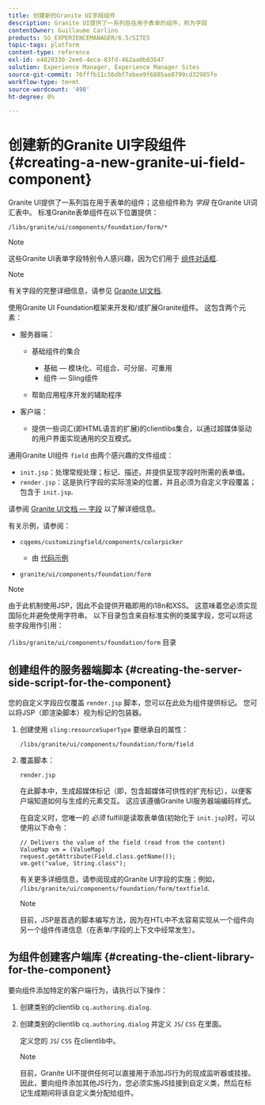 ```yaml
---
title: 创建新的Granite UI字段组件
description: Granite UI提供了一系列旨在用于表单的组件，称为字段
contentOwner: Guillaume Carlino
products: SG_EXPERIENCEMANAGER/6.5/SITES
topic-tags: platform
content-type: reference
exl-id: e4820330-2ee6-4eca-83fd-462aa0b83647
solution: Experience Manager, Experience Manager Sites
source-git-commit: 76fffb11c56dbf7ebee9f6805ae0799cd32985fe
workflow-type: tm+mt
source-wordcount: '498'
ht-degree: 0%

---
```


# 创建新的Granite UI字段组件{#creating-a-new-granite-ui-field-component}

Granite UI提供了一系列旨在用于表单的组件；这些组件称为 *字段* 在Granite UI词汇表中。 标准Granite表单组件在以下位置提供：

`/libs/granite/ui/components/foundation/form/*`

>[!NOTE]
>
>这些Granite UI表单字段特别令人感兴趣，因为它们用于 [组件对话框](/help/sites-developing/developing-components.md).

>[!NOTE]
>
>有关字段的完整详细信息，请参见 [Granite UI文档](https://developer.adobe.com/experience-manager/reference-materials/6-5/granite-ui/api/jcr_root/libs/granite/ui/index.html).

使用Granite UI Foundation框架来开发和/或扩展Granite组件。 这包含两个元素：

* 服务器端：

   * 基础组件的集合

      * 基础 — 模块化、可组合、可分层、可重用
      * 组件 — Sling组件

   * 帮助应用程序开发的辅助程序

* 客户端：

   * 提供一些词汇(即HTML语言的扩展)的clientlibs集合，以通过超媒体驱动的用户界面实现通用的交互模式。

通用Granite UI组件 `field` 由两个感兴趣的文件组成：

* `init.jsp`：处理常规处理；标记、描述，并提供呈现字段时所需的表单值。
* `render.jsp`：这是执行字段的实际渲染的位置，并且必须为自定义字段覆盖；包含于 `init.jsp`.

请参阅 [Granite UI文档 — 字段](https://developer.adobe.com/experience-manager/reference-materials/6-5/granite-ui/api/jcr_root/libs/granite/ui/components/foundation/form/field/index.html) 以了解详细信息。

有关示例，请参阅：

* `cqgems/customizingfield/components/colorpicker`

   * 由 [代码示例](/help/sites-developing/developing-components-samples.md#code-sample-how-to-customize-dialog-fields)

* `granite/ui/components/foundation/form`

>[!NOTE]
>
>由于此机制使用JSP，因此不会提供开箱即用的i18n和XSS。 这意味着您必须实现国际化并避免使用字符串。 以下目录包含来自标准实例的类属字段，您可以将这些字段用作引用：
>
>`/libs/granite/ui/components/foundation/form` 目录

## 创建组件的服务器端脚本 {#creating-the-server-side-script-for-the-component}

您的自定义字段应仅覆盖 `render.jsp` 脚本，您可以在此处为组件提供标记。 您可以将JSP（即渲染脚本）视为标记的包装器。

1. 创建使用 `sling:resourceSuperType` 要继承自的属性：

   `/libs/granite/ui/components/foundation/form/field`

1. 覆盖脚本：

   `render.jsp`

   在此脚本中，生成超媒体标记（即，包含超媒体可供性的扩充标记），以便客户端知道如何与生成的元素交互。 这应该遵循Granite UI服务器端编码样式。

   在自定义时，您唯一的 *必须* fulfill是读取表单值(初始化于 `init.jsp`)时，可以使用以下命令：

   ```
   // Delivers the value of the field (read from the content)
   ValueMap vm = (ValueMap) request.getAttribute(Field.class.getName());
   vm.get("value, String.class");
   ```

   有关更多详细信息，请参阅现成的Granite UI字段的实施；例如， `/libs/granite/ui/components/foundation/form/textfield`.

   >[!NOTE]
   >
   >目前，JSP是首选的脚本编写方法，因为在HTL中不太容易实现从一个组件向另一个组件传递信息（在表单/字段的上下文中经常发生）。

## 为组件创建客户端库 {#creating-the-client-library-for-the-component}

要向组件添加特定的客户端行为，请执行以下操作：

1. 创建类别的clientlib `cq.authoring.dialog`.
1. 创建类别的clientlib `cq.authoring.dialog` 并定义 `JS`/ `CSS` 在里面。

   定义您的 `JS`/ `CSS` 在clientlib中。

   >[!NOTE]
   >
   >目前，Granite UI不提供任何可以直接用于添加JS行为的现成监听器或挂接。 因此，要向组件添加其他JS行为，您必须实施JS挂接到自定义类，然后在标记生成期间将该自定义类分配给组件。
